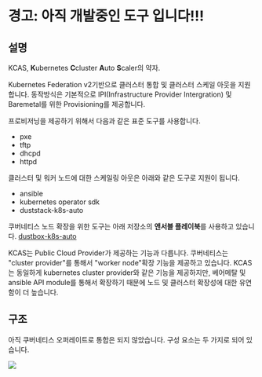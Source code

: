 

# 경고: 아직 개발중인 도구 입니다!!!

## 설명
KCAS, **K**ubernetes **C**cluster **A**uto **S**caler의 약자. 

Kubernetes Federation v2기반으로 클러스터 통합 및 클러스터 스케일 아웃을 지원 합니다. 
동작방식은 기본적으로 IPI(Infrastructure Provider Intergration) 및 Baremetal를 위한 Provisioning를 제공합니다.

프로비저닝을 제공하기 위해서 다음과 같은 표준 도구를 사용합니다.

- pxe
- tftp
- dhcpd
- httpd

클러스터 및 워커 노드에 대한 스케일링 아웃은 아래와 같은 도구로 지원이 됩니다.

- ansible
- kubernetes operator sdk
- duststack-k8s-auto

쿠버네티스 노드 확장을 위한 도구는 아래 저장소의 **앤서블 플레이북**를 사용하고 있습니다.
[dustbox-k8s-auto](https://github.com/tangt64/duststack-k8s-auto)

KCAS는 Public Cloud Provider가 제공하는 기능과 다릅니다. 쿠버네티스는 "cluster provider"를 통해서 "worker node"확장 기능을 제공하고 있습니다.
KCAS는 동일하게 kubernetes cluster provider와 같은 기능을 제공하지만, 베어메탈 및 ansible API module를 통해서 확장하기 때문에 노드 및 클러스터 확장성에 대한 유연함이 더 높습니다.

## 구조
아직 쿠버네티스 오퍼레이트로 통합은 되지 않았습니다. 구성 요소는 두 가지로 되어 있습니다.

![](http://github.com/tangt64/)